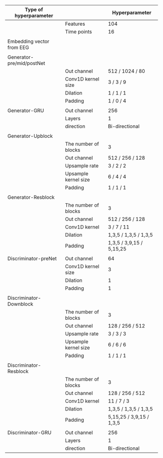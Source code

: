 | Type of hyperparameter |                    | Hyperparameter           |
|-----------------------|--------------------|-------------------------|
|                       | Features           | 104                     |
|                       | Time points        | 16                      |
|                       |                    |                         |
| Embedding vector from EEG |                  |                         |
|                       |                    |                         |
| Generator-pre/mid/postNet |                  |                         |
|                       | Out channel        | 512 / 1024 / 80         |
|                       | Conv1D kernel size | 3 / 3 / 9               |
|                       | Dilation           | 1 / 1 / 1                |
|                       | Padding            | 1 / 0 / 4               |
|                       |                    |                         |
| Generator-GRU         | Out channel        | 256                     |
|                       | Layers             | 1                       |
|                       | direction          | Bi-directional          |
|                       |                    |                         |
| Generator-Upblock     |                    |                         |
|                       | The number of blocks | 3                       |
|                       | Out channel        | 512 / 256 / 128         |
|                       | Upsample rate      | 3 / 2 / 2               |
|                       | Upsample kernel size | 6 / 4 / 4               |
|                       | Padding            | 1 / 1 / 1               |
|                       |                    |                         |
| Generator-Resblock    |                    |                         |
|                       | The number of blocks | 3                       |
|                       | Out channel        | 512 / 256 / 128         |
|                       | Conv1D kernel      | 3 / 7 / 11              |
|                       | Dilation           | 1,3,5 / 1,3,5 / 1,3,5   |
|                       | Padding            | 1,3,5 / 3,9,15 / 5,15,25 |
|                       |                    |                         |
| Discriminator-preNet  | Out channel        | 64                      |
|                       | Conv1D kernel size | 3                       |
|                       | Dilation           | 1                       |
|                       | Padding            | 1                       |
|                       |                    |                         |
| Discriminator-Downblock |                   |                         |
|                       | The number of blocks | 3                      |
|                       | Out channel        | 128 / 256 / 512        |
|                       | Upsample rate      | 3 / 3 / 3              |
|                       | Upsample kernel size | 6 / 6 / 6              |
|                       | Padding            | 1 / 1 / 1              |
|                       |                    |                         |
| Discriminator-Resblock |                    |                         |
|                       | The number of blocks | 3                      |
|                       | Out channel        | 128 / 256 / 512        |
|                       | Conv1D kernel      | 11 / 7 / 3             |
|                       | Dilation           | 1,3,5 / 1,3,5 / 1,3,5  |
|                       | Padding            | 5,15,25 / 3,9,15 / 1,3,5 |
|                       |                    |                         |
| Discriminator-GRU     | Out channel        | 256                     |
|                       | Layers             | 1                       |
|                       | direction          | Bi-directional          |
